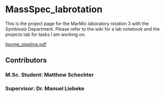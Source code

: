 # MassSpec_labrotation
This is the project page for the MarMic laboratory rotation 3 with the Symbiosis Department. Please refer to the wiki for a lab notebook and the projects tab for tasks I am working on.

[lipome_pipeline.pdf](https://github.com/mschecht/MassSpec_labrotation/files/1124199/lipome_pipeline.pdf)

## Contributors
### M.Sc. Student: Matthew Schechter
### Supervisor: Dr. Manuel Liebeke
